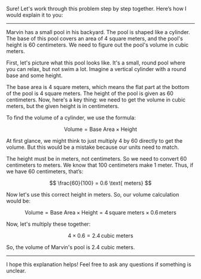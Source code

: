 Sure! Let's work through this problem step by step together. Here’s how I would explain it to you:

---

Marvin has a small pool in his backyard. The pool is shaped like a cylinder. The base of this pool covers an area of 4 square meters, and the pool's height is 60 centimeters. We need to figure out the pool's volume in cubic meters. 

First, let's picture what this pool looks like. It's a small, round pool where you can relax, but not swim a lot. Imagine a vertical cylinder with a round base and some height.

The base area is 4 square meters, which means the flat part at the bottom of the pool is 4 square meters. The height of the pool is given as 60 centimeters. Now, here's a key thing: we need to get the volume in cubic meters, but the given height is in centimeters. 

To find the volume of a cylinder, we use the formula: 

$$ \text{Volume} = \text{Base Area} \times \text{Height} $$

At first glance, we might think to just multiply 4 by 60 directly to get the volume. But this would be a mistake because our units need to match. 

The height must be in meters, not centimeters. So we need to convert 60 centimeters to meters. We know that 100 centimeters make 1 meter. Thus, if we have 60 centimeters, that’s:

$$ \frac{60}{100} = 0.6 \text{ meters} $$

Now let's use this correct height in meters. So, our volume calculation would be:

$$ \text{Volume} = \text{Base Area} \times \text{Height} = 4 \, \text{square meters} \times 0.6 \, \text{meters} $$

Now, let's multiply these together:

$$ 4 \times 0.6 = 2.4 \, \text{cubic meters} $$

So, the volume of Marvin's pool is 2.4 cubic meters.

---

I hope this explanation helps! Feel free to ask any questions if something is unclear.
